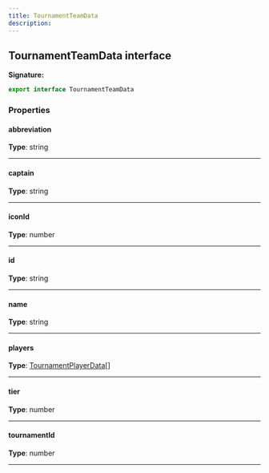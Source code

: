 ```yaml
---
title: TournamentTeamData
description: 
---
```


## TournamentTeamData interface



**Signature:**

```ts
export interface TournamentTeamData 
```

### Properties

#### abbreviation



**Type**: string

---

#### captain



**Type**: string

---

#### iconId



**Type**: number

---

#### id



**Type**: string

---

#### name



**Type**: string

---

#### players



**Type**: [TournamentPlayerData](/shieldbow/api/TournamentPlayerData.md)[]

---

#### tier



**Type**: number

---

#### tournamentId



**Type**: number

---

